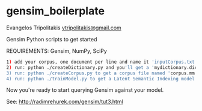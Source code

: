 gensim_boilerplate
==================

Evangelos Tripolitakis
vtripolitakis@gmail.com

Gensim Python scripts to get started

REQUIREMENTS: Gensim, NumPy, SciPy

```bash
1) add your corpus, one document per line and name it 'inputCorpus.txt'
2) run: python ./createDictionary.py and you'll get a 'mydictionary.dict' dictionary in binary form
3) run: python ./createCorpus.py to get a corpus file named 'corpus.mm'
4) run: python ./trainModel.py to get a Latent Semantic Indexing model named 'model.lsi'
```


Now you're ready to start querying Gensim against your model.

See: http://radimrehurek.com/gensim/tut3.html
